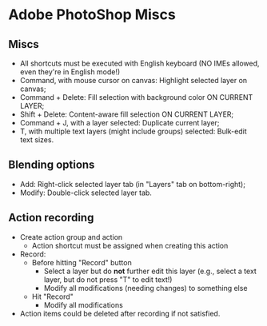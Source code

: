 # Adobe PhotoShop Miscs



## Miscs

- All shortcuts must be executed with English keyboard (NO IMEs allowed, even they're in English mode!)
- Command, with mouse cursor on canvas: Highlight selected layer on canvas;
- Command + Delete: Fill selection with background color ON CURRENT LAYER;
- Shift + Delete: Content-aware fill selection ON CURRENT LAYER;
- Command + J, with a layer selected: Duplicate current layer;
- T, with multiple text layers (might include groups) selected: Bulk-edit text sizes.


## Blending options

- Add: Right-click selected layer tab (in "Layers" tab on bottom-right);
- Modify: Double-click selected layer tab. 



## Action recording

- Create action group and action
  - Action shortcut must be assigned when creating this action
- Record:
  - Before hitting "Record" button
    - Select a layer but do **not** further edit this layer (e.g., select a text layer, but do not press "T" to edit text!)
    - Modify all modifications (needing changes) to something else
  - Hit "Record"
    - Modify all modifications
- Action items could be deleted after recording if not satisfied. 
